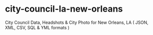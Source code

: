 # city-council-la-new-orleans
City Council Data, Headshots &amp; City Photo for New Orleans, LA ( JSON, XML, CSV, SQL &amp; YML formats )
